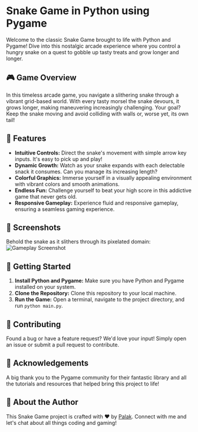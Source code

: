 # Snake Game in Python using Pygame

Welcome to the classic Snake Game brought to life with Python and Pygame! Dive into this nostalgic arcade experience where you control a hungry snake on a quest to gobble up tasty treats and grow longer and longer.

## 🎮 Game Overview
In this timeless arcade game, you navigate a slithering snake through a vibrant grid-based world. With every tasty morsel the snake devours, it grows longer, making maneuvering increasingly challenging. Your goal? Keep the snake moving and avoid colliding with walls or, worse yet, its own tail!

## 🍎 Features
- **Intuitive Controls:** Direct the snake's movement with simple arrow key inputs. It's easy to pick up and play!
- **Dynamic Growth:** Watch as your snake expands with each delectable snack it consumes. Can you manage its increasing length?
- **Colorful Graphics:** Immerse yourself in a visually appealing environment with vibrant colors and smooth animations.
- **Endless Fun:** Challenge yourself to beat your high score in this addictive game that never gets old.
- **Responsive Gameplay:** Experience fluid and responsive gameplay, ensuring a seamless gaming experience.

## 📸 Screenshots
Behold the snake as it slithers through its pixelated domain:
![Gameplay Screenshot](screenshots/gameplay.png)

## 🚀 Getting Started
1. **Install Python and Pygame:** Make sure you have Python and Pygame installed on your system.
2. **Clone the Repository:** Clone this repository to your local machine.
3. **Run the Game:** Open a terminal, navigate to the project directory, and run `python main.py`.

## 🤝 Contributing
Found a bug or have a feature request? We'd love your input! Simply open an issue or submit a pull request to contribute.

## 🙏 Acknowledgements
A big thank you to the Pygame community for their fantastic library and all the tutorials and resources that helped bring this project to life!

## 🎉 About the Author
This Snake Game project is crafted with ❤️ by [Palak](https://github.com/Palakasb). Connect with me and let's chat about all things coding and gaming!
